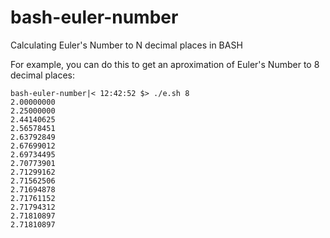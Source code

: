 bash-euler-number
=================

Calculating Euler's Number to N decimal places in BASH

For example, you can do this to get an aproximation of Euler's Number to
8 decimal places:

	bash-euler-number|< 12:42:52 $> ./e.sh 8
	2.00000000
	2.25000000
	2.44140625
	2.56578451
	2.63792849
	2.67699012
	2.69734495
	2.70773901
	2.71299162
	2.71562506
	2.71694878
	2.71761152
	2.71794312
	2.71810897
	2.71810897

